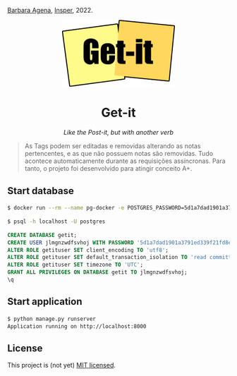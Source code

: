 [Barbara Agena](http://lattes.cnpq.br/3888793516541327), [Insper](https://www.insper.edu.br/), 2022.

<p align="center">
  <img src="notes/static/notes/image/logo-getit.png" alt="Get-it" width="256">
</p>
<h1 align="center">
  Get-it
</h1>
<p align="center">
  <i>Like the Post-it, but with another verb</i>
</p>

> As Tags podem ser editadas e removidas alterando as notas pertencentes, e as que não possuem notas são removidas. Tudo acontece automaticamente durante as requisições assíncronas. Para tanto, o projeto foi desenvolvido para atingir conceito A+.

## Start database
```bash
$ docker run --rm --name pg-docker -e POSTGRES_PASSWORD=5d1a7dad1901a3791ed339f21fd8e52cafdb4076f0c7852077e9e6287aa93fcf -d -p 5432:5432 -v $HOME/docker/volumes/postgres:/var/lib/postgresql/data postgres
```

```bash
$ psql -h localhost -U postgres
```

```sql
CREATE DATABASE getit;
CREATE USER jlmgnzwdfsvhoj WITH PASSWORD '5d1a7dad1901a3791ed339f21fd8e52cafdb4076f0c7852077e9e6287aa93fcf';
ALTER ROLE getituser SET client_encoding TO 'utf8';
ALTER ROLE getituser SET default_transaction_isolation TO 'read committed';
ALTER ROLE getituser SET timezone TO 'UTC';
GRANT ALL PRIVILEGES ON DATABASE getit TO jlmgnzwdfsvhoj;
\q
```

## Start application
```bash
$ python manage.py runserver
Application running on http://localhost:8000
```

## License
This project is (not yet) [MIT licensed](https://www.insper.edu.br/).
